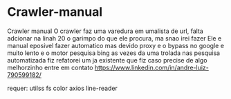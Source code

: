 # Crawler-manual
Crawler manual
O crawler faz uma varedura  em umalista de url,  falta  adcionar  na linah 20  o garimpo  do que  ele procura, ma snao irei fazer
Ele e manual eposivel fazer automatico mas devido  proxy  e o bypass  no google  e muito lento  e o motor pesquisa bing as vezes da uma trolada  nas pesquisa automatizada  fiz  refatorei um ja existente que  fiz
caso precise de algo melhorzinho entre em contato https://www.linkedin.com/in/andre-luiz-790599182/

requer:
utilss
fs
color
axios
line-reader
